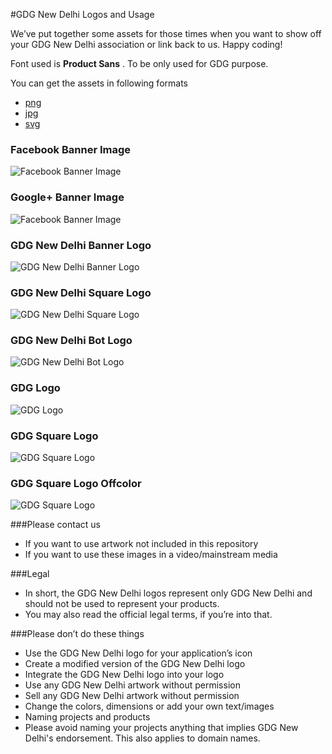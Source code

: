#GDG New Delhi Logos and Usage

We’ve put together some assets for those times when you want to show off your GDG New Delhi association or link back to us. 
Happy coding!

Font used is  **Product Sans** . To be only used for GDG purpose.

You can get the assets in following formats
+ [png](https://github.com/gdgnewdelhi/branding/tree/master/assets/png)
+ [jpg](https://github.com/gdgnewdelhi/branding/tree/master/assets/jpg)
+ [svg](https://github.com/gdgnewdelhi/branding/tree/master/assets/svg)


### Facebook Banner Image
![Facebook Banner Image](https://github.com/gdgnewdelhi/branding/blob/master/assets/png/fb_banner.png)

### Google+ Banner Image
![Facebook Banner Image](https://github.com/gdgnewdelhi/branding/blob/master/assets/png/gplus_banner.png)

### GDG New Delhi Banner Logo
![GDG New Delhi Banner Logo](https://github.com/gdgnewdelhi/branding/blob/master/assets/png/gdg_newdelhi_banner_logo.png)

### GDG New Delhi Square Logo
![GDG New Delhi Square Logo](https://github.com/gdgnewdelhi/branding/blob/master/assets/png/gdg_newdelhi_logo_square.png)

### GDG New Delhi Bot Logo
![GDG New Delhi Bot Logo](https://github.com/gdgnewdelhi/branding/blob/master/assets/png/gdg_newdelhi_logo_bot.png)

### GDG Logo
![GDG Logo](https://github.com/gdgnewdelhi/branding/blob/master/assets/png/gdg_logo.png)

### GDG Square Logo
![GDG Square Logo](https://github.com/gdgnewdelhi/branding/blob/master/assets/png/gdg_logo_square.png)

### GDG Square Logo Offcolor 
![GDG Square Logo](https://github.com/gdgnewdelhi/branding/blob/master/assets/png/gdg_logo_square_offcolor.png)


###Please contact us
+ If you want to use artwork not included in this repository
+ If you want to use these images in a video/mainstream media

###Legal
+ In short, the GDG New Delhi logos represent only GDG New Delhi and should not be used to represent your products. 
+ You may also read the official legal terms, if you’re into that.

###Please don’t do these things
+ Use the GDG New Delhi logo for your application’s icon
+ Create a modified version of the GDG New Delhi logo
+ Integrate the GDG New Delhi logo into your logo
+ Use any GDG New Delhi artwork without permission
+ Sell any GDG New Delhi artwork without permission
+ Change the colors, dimensions or add your own text/images
+ Naming projects and products
+ Please avoid naming your projects anything that implies GDG New Delhi's endorsement. This also applies to domain names.
